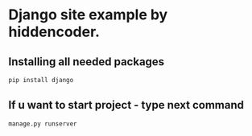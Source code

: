 # Django site example by hiddencoder.

## Installing all needed packages
```bash
pip install django
```

## If u want to start project - type next command
```bash
manage.py runserver
```
